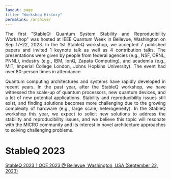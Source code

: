 ```yaml
---
layout: page
title: "Workshop History"
permalink: /archive/
---
```


<style>
    .justified-text {
      text-align: justify;
    }
</style>

<div class="justified-text">
<p>
The first "StableQ: Quantum System Stability and Reproducibility Workshop" was hosted at IEEE Quantum Week in Bellevue, Washington on Sep 17–22, 2023. In the 1st  StableQ workshop, we accepted 7 published papers and invited 1 keynote talk as well as 4 contribution talks. The presentations were given by people from federal agencies (e.g., NSF, ORNL, PNNL), industry (e.g., IBM, IonQ, Zapata Computing), and academia (e.g., MIT, Imperial College London, Johns Hopkins University). The event had over 80-person times in attendance.  
</p>
<p>
Quantum computing architectures and systems have rapidly developed in recent years. In the past year, after the StableQ workshop, we have witnessed the scale-up of quantum processors, new quantum devices, and a lot of new potential applications. Stability and reproducibility issues still exist, and finding solutions becomes more challenging due to the growing complexity of hardware (e.g., large scale, heterogeneity). In the StableQ workshop this year, we expect to solicit new solutions to address the stability and reproducibility issues, and we believe this topic will resonate with the MICRO community and its interest in novel architecture approaches to solving challenging problems.
</p>
</div>

<h1>StableQ 2023</h1>
<a href = "https://stableq.github.io/">StableQ 2023｜QCE 2023 @ Bellevue, Washington, USA (September 22, 2023)</a>
